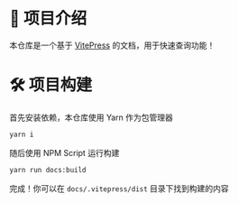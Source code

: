 # 📘 项目介绍

本仓库是一个基于 [VitePress](https://vitepress.dev/) 的文档，用于快速查询功能！

# 🛠 项目构建

首先安装依赖，本仓库使用 Yarn 作为包管理器

```bash
yarn i
```

随后使用 NPM Script 运行构建

```bash
yarn run docs:build
```

完成！你可以在 `docs/.vitepress/dist` 目录下找到构建的内容

